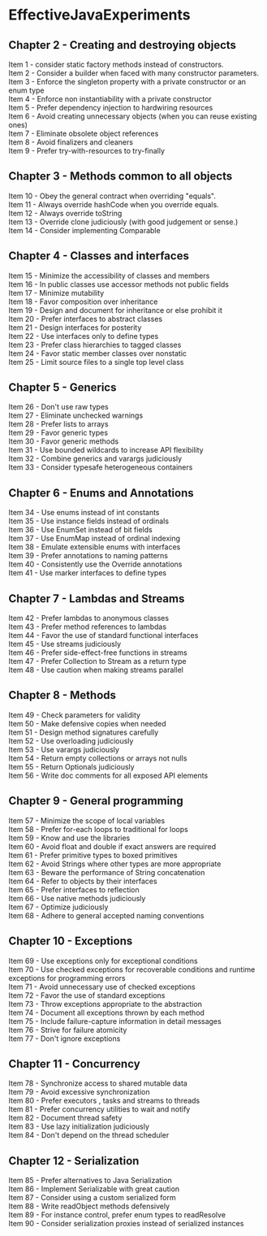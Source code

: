 # EffectiveJavaExperiments

## Chapter 2 - Creating and destroying objects
Item 1 - consider static factory methods instead of constructors.<br>
Item 2 - Consider a builder when faced with many constructor parameters.<br> 
Item 3 - Enforce the singleton property with a private constructor or an enum type <br>
Item 4 - Enforce non instantiability with a private constructor <br>
Item 5 - Prefer dependency injection to hardwiring resources <br>
Item 6 - Avoid creating unnecessary objects (when you can reuse existing ones) <br>
Item 7 - Eliminate obsolete object references <br>
Item 8 - Avoid finalizers and cleaners <br>
Item 9 - Prefer try-with-resources to try-finally <br>

## Chapter 3 - Methods common to all objects
Item 10 - Obey the general contract when overriding "equals". <br>
Item 11 - Always override hashCode when you override equals. <br>
Item 12 - Always override toString <br>
Item 13 - Override clone judiciously  (with good judgement or sense.) <br>
Item 14 - Consider implementing Comparable <br>

## Chapter 4 - Classes and interfaces
Item 15 - Minimize the accessibility of classes and members <br>
Item 16 - In public classes use accessor methods not public fields <br>
Item 17 - Minimize mutability <br>
Item 18 - Favor composition over inheritance <br>
Item 19 - Design and document for inheritance or else prohibit it <br>
Item 20 - Prefer interfaces to abstract classes <br>
Item 21 - Design interfaces for posterity <br>
Item 22 - Use interfaces only to define types <br>
Item 23 - Prefer class hierarchies to tagged classes <br>
Item 24 - Favor static member classes over nonstatic <br>
Item 25 - Limit source files to a single top level class <br>

## Chapter 5 - Generics
Item 26 - Don't use raw types <br>
Item 27 - Eliminate unchecked warnings <br>
Item 28 - Prefer lists to arrays <br>
Item 29 - Favor generic types <br>
Item 30 - Favor generic methods <br>
Item 31 - Use bounded wildcards to increase API flexibility <br>
Item 32 - Combine generics and varargs judiciously <br>
Item 33 - Consider typesafe heterogeneous containers <br>

## Chapter 6 - Enums and Annotations
Item 34 - Use enums instead of int constants <br>
Item 35 - Use instance fields instead of ordinals <br>
Item 36 - Use EnumSet instead of bit fields <br>
Item 37 - Use EnumMap instead of ordinal indexing <br>
Item 38 - Emulate extensible enums with interfaces <br>
Item 39 - Prefer annotations to naming patterns <br>
Item 40 - Consistently use the Override annotations <br>
Item 41 - Use marker interfaces to define types <br>

## Chapter 7 - Lambdas and Streams
Item 42 - Prefer lambdas to anonymous classes <br>
Item 43 - Prefer method references to lambdas <br>
Item 44 - Favor the use of standard functional interfaces <br>
Item 45 - Use streams judiciously <br>
Item 46 - Prefer side-effect-free functions in streams <br>
Item 47 - Prefer Collection to Stream as a return type <br>
Item 48 - Use caution when making streams parallel <br>

## Chapter 8 - Methods
Item 49 - Check parameters for validity <br>
Item 50 - Make defensive copies when needed <br>
Item 51 - Design method signatures carefully <br>
Item 52 - Use overloading judiciously <br>
Item 53 - Use varargs judiciously <br>
Item 54 - Return empty collections or arrays not nulls <br>
Item 55 - Return Optionals judiciously <br>
Item 56 - Write doc comments for all exposed API elements <br>

## Chapter 9 - General programming
Item 57 - Minimize the scope of local variables <br>
Item 58 - Prefer for-each loops to traditional for loops <br>
Item 59 - Know and use the libraries <br>
Item 60 - Avoid float and double if exact answers are required <br>
Item 61 - Prefer primitive types to boxed primitives <br>
Item 62 - Avoid Strings where other types are more appropriate <br>
Item 63 - Beware the performance of String concatenation <br>
Item 64 - Refer to objects by their interfaces <br>
Item 65 - Prefer interfaces to reflection <br>
Item 66 - Use native methods judiciously <br>
Item 67 - Optimize judiciously <br>
Item 68 - Adhere to general accepted naming conventions <br>

## Chapter 10 - Exceptions
Item 69 - Use exceptions only for exceptional conditions <br>
Item 70 - Use checked exceptions for recoverable conditions and runtime exceptions for programming errors <br>
Item 71 - Avoid unnecessary use of checked exceptions <br>
Item 72 - Favor the use of standard exceptions <br>
Item 73 - Throw exceptions appropriate to the abstraction <br>
Item 74 - Document all exceptions thrown by each method <br>
Item 75 - Include failure-capture information in detail messages <br>
Item 76 - Strive for failure atomicity <br>
Item 77 - Don't ignore exceptions <br>

## Chapter 11 - Concurrency
Item 78 - Synchronize access to shared mutable data <br>
Item 79 - Avoid excessive synchronization <br>
Item 80 - Prefer executors , tasks and streams to threads <br>
Item 81 - Prefer concurrency utilities to wait and notify <br>
Item 82 - Document thread safety <br>
Item 83 - Use lazy initialization judiciously <br>
Item 84 - Don't depend on the thread scheduler <br>

## Chapter 12 - Serialization
Item 85 - Prefer alternatives to Java Serialization <br>
Item 86 - Implement Serializable with great caution <br>
Item 87 - Consider using a custom serialized form <br>
Item 88 - Write readObject methods defensively <br>
Item 89 - For instance control, prefer enum types to readResolve <br>
Item 90 - Consider serialization proxies instead of serialized instances <br>
